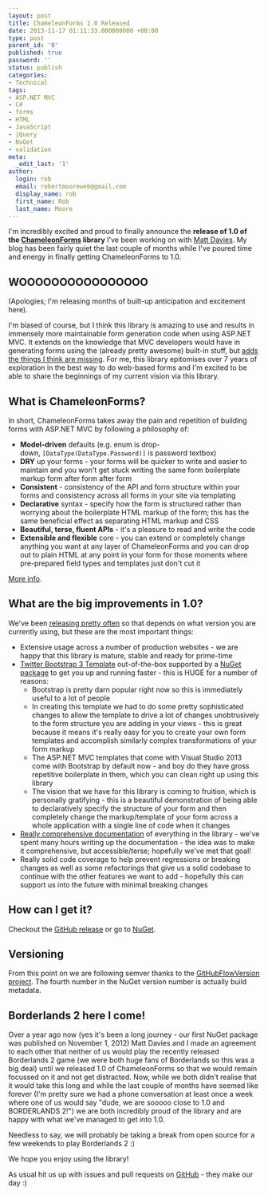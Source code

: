 ```yaml
---
layout: post
title: ChameleonForms 1.0 Released
date: 2013-11-17 01:11:33.000000000 +08:00
type: post
parent_id: '0'
published: true
password: ''
status: publish
categories:
- Technical
tags:
- ASP.NET MVC
- C#
- forms
- HTML
- JavaScript
- jQuery
- NuGet
- validation
meta:
  _edit_last: '1'
author:
  login: rob
  email: robertmooreweb@gmail.com
  display_name: rob
  first_name: Rob
  last_name: Moore
---
```



I'm incredibly excited and proud to finally announce the **release of 1.0 of the [ChameleonForms](https://github.com/MRCollective/ChameleonForms) library** I've been working on with [Matt Davies](http://mdavies.net/). My blog has been fairly quiet the last couple of months while I've poured time and energy in finally getting ChameleonForms to 1.0.


## WOOOOOOOOOOOOOOOO


(Apologies; I'm releasing months of built-up anticipation and excitement here).



I'm biased of course, but I think this library is amazing to use and results in immensely more maintainable form generation code when using ASP.NET MVC. It extends on the knowledge that MVC developers would have in generating forms using the (already pretty awesome) built-in stuff, but [adds the things I think are missing](https://github.com/MRCollective/ChameleonForms/wiki/why). For me, this library epitomises over 7 years of exploration in the best way to do web-based forms and I'm excited to be able to share the beginnings of my current vision via this library.


## What is ChameleonForms?


In short, ChameleonForms takes away the pain and repetition of building forms with ASP.NET MVC by following a philosophy of:


- **Model-driven** defaults (e.g. enum is drop-down, `[DataType(DataType.Password)]` is password textbox)
- **DRY** up your forms - your forms will be quicker to write and easier to maintain and you won't get stuck writing the same form boilerplate markup form after form after form
- **Consistent** - consistency of the API and form structure within your forms and consistency across all forms in your site via templating
- **Declarative** syntax - specify how the form is structured rather than worrying about the boilerplate HTML markup of the form; this has the same beneficial effect as separating HTML markup and CSS
- **Beautiful, terse, fluent APIs** - it's a pleasure to read and write the code
- **Extensible and flexible** core - you can extend or completely change anything you want at any layer of ChameleonForms and you can drop out to plain HTML at any point in your form for those moments where pre-prepared field types and templates just don't cut it



[More info](https://github.com/MRCollective/ChameleonForms/wiki).


## What are the big improvements in 1.0?


We've been [releasing pretty often](http://nuget.org/packages/ChameleonForms) so that depends on what version you are currently using, but these are the most important things:


- Extensive usage across a number of production websites - we are happy that this library is mature, stable and ready for prime-time
- [Twitter Bootstrap 3 Template](https://github.com/MRCollective/ChameleonForms/wiki/bootstrap-template) out-of-the-box supported by a [NuGet package](https://www.nuget.org/packages/ChameleonForms.TwitterBootstrap3) to get you up and running faster - this is HUGE for a number of reasons:
  - Bootstrap is pretty darn popular right now so this is immediately useful to a lot of people
  - In creating this template we had to do some pretty sophisticated changes to allow the template to drive a lot of changes unobtrusively to the form structure you are adding in your views - this is great because it means it's really easy for you to create your own form templates and accomplish similarly complex transformations of your form markup
  - The ASP.NET MVC templates that come with Visual Studio 2013 come with Bootstrap by default now - and boy do they have gross repetitive boilerplate in them, which you can clean right up using this library
  - The vision that we have for this library is coming to fruition, which is personally gratifying - this is a beautiful demonstration of being able to declaratively specify the structure of your form and then completely change the markup/template of your form across a whole application with a single line of code when it changes
- [Really comprehensive documentation](https://github.com/MRCollective/ChameleonForms/wiki) of everything in the library - we've spent many hours writing up the documentation - the idea was to make it comprehensive, but accessible/terse; hopefully we've met that goal!
- Really solid code coverage to help prevent regressions or breaking changes as well as some refactorings that give us a solid codebase to continue with the other features we want to add - hopefully this can support us into the future with minimal breaking changes


## How can I get it?


Checkout the [GitHub release](https://github.com/MRCollective/ChameleonForms/releases/tag/1.0.0) or go to [NuGet](http://nuget.org/packages/ChameleonForms).


## Versioning


From this point on we are following semver thanks to the [GitHubFlowVersion project](https://github.com/JakeGinnivan/GitHubFlowVersion). The fourth number in the NuGet version number is actually build metadata.


## Borderlands 2 here I come!


Over a year ago now (yes it's been a long journey - our first NuGet package was published on November 1, 2012) Matt Davies and I made an agreement to each other that neither of us would play the recently released Borderlands 2 game (we were both huge fans of Borderlands so this was a big deal) until we released 1.0 of ChameleonForms so that we would remain focussed on it and not get distracted. Now, while we both didn't realise that it would take this long and while the last couple of months have seemed like forever (I'm pretty sure we had a phone conversation at least once a week where one of us would say "dude, we are sooooo close to 1.0 and BORDERLANDS 2!") we are both incredibly proud of the library and are happy with what we've managed to get into 1.0.



Needless to say, we will probably be taking a break from open source for a few weekends to play Borderlands 2 :)



We hope you enjoy using the library!



As usual hit us up with issues and pull requests on [GitHub](https://github.com/MRCollective/ChameleonForms) - they make our day :)

